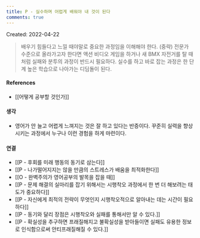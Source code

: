```yaml
---
title: P - 실수하며 어렵게 배워야 내 것이 된다
comments: true
---
```


Created: 2022-04-22

>배우기 힘들다고 느낄 때야말로 중요한 과정임을 이해해야 한다. (중략) 전문가 수준으로 올라가고자 한다면 액션 비디오 게임을 하거나 새 BMX 자전거를 탈 때처럼 실패와 분투의 과정이 반드시 필요하다. 실수를 하고 바로 잡는 과정은 한 단계 높은 학습으로 나아가는 디딤돌이 된다.

#### References
- [[어떻게 공부할 것인가]]

#### 생각
- 영어가 안 늘고 어렵게 느껴지는 것은 잘 하고 있다는 반증이다. 꾸준히 실력을 향상시키는 과정에서 누구나 이런 경험을 하게 마련이다.

#### 연결
- [[P - 후회를 미래 행동의 동기로 삼는다]]
- [[P - 나가떨어지지는 않을 만큼의 스트레스가 배움을 최적화한다]]
- [[O - 완벽주의가 영어공부의 발목을 잡을 때]]
- [[P - 문제 해결의 실마리를 잡기 위해서는 시행착오 과정에서 한 번 더 해보려는 태도가 중요하다]]
- [[P - 자신에게 최적의 전략이 무엇인지 시행착오적으로 알아내는 데는 시간이 필요하다]]
- [[P -  동기와 달리 장점은 시행착오와 실패를 통해서만 알 수 있다.]]
- [[P - 확실성을 추구하면 프래질해지고 불확실성을 받아들이면 실패도 유용한 정보로 인식함으로써 안티프래질해질 수 있다.]]